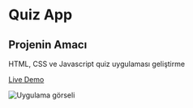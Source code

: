 # Quiz App
## Projenin Amacı

HTML, CSS ve Javascript quiz uygulaması geliştirme

[Live Demo](https://mustafadurmaz.github.io/projects/javascript/quiz_app/)

![Uygulama görseli](https://mustafadurmaz.github.io/projects/javascript/quiz_app/screen.JPG)
